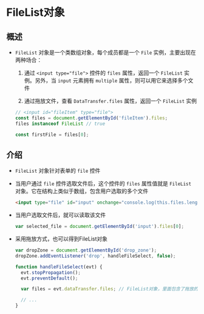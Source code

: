 # FileList对象

## 概述

+ `FileList` 对象是一个类数组对象，每个成员都是一个 `File` 实例，主要出现在两种场合：

    1. 通过 `<input type="file">` 控件的 `files` 属性，返回一个 `FileList` 实例。另外，当 `input` 元素拥有 `multiple` 属性，则可以用它来选择多个文件

    2. 通过拖放文件，查看 `DataTransfer.files` 属性，返回一个 `FileList` 实例

    ```js
    // <input id="fileItem" type="file">
    const files = document.getElementById('fileItem').files;
    files instanceof FileList // true

    const firstFile = files[0];
    ```

## 介绍

+ `FileList` 对象针对表单的 `file` 控件

+ 当用户通过 `file` 控件选取文件后，这个控件的 `files` 属性值就是 `FileList` 对象。它在结构上类似于数组，包含用户选取的多个文件

  ```html
  <input type="file" id="input" onchange="console.log(this.files.length)" multiple />
  ```

+ 当用户选取文件后，就可以读取该文件

  ```js
  var selected_file = document.getElementById('input').files[0];
  ```

+ 采用拖放方式，也可以得到FileList对象

  ```js
  var dropZone = document.getElementById('drop_zone');
  dropZone.addEventListener('drop', handleFileSelect, false);

  function handleFileSelect(evt) {
    evt.stopPropagation();
    evt.preventDefault();

    var files = evt.dataTransfer.files; // FileList对象，里面包含了拖放的文件

    // ...
  }
  ```
